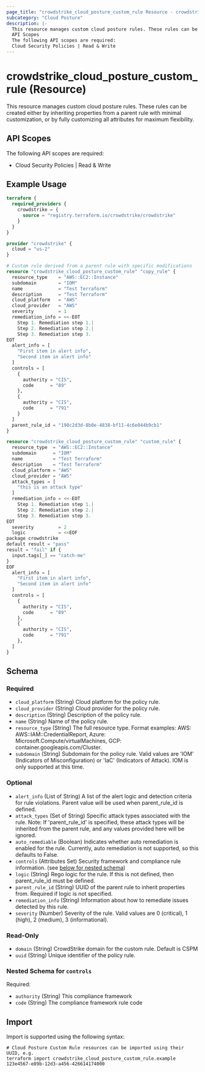 ```yaml
---
page_title: "crowdstrike_cloud_posture_custom_rule Resource - crowdstrike"
subcategory: "Cloud Posture"
description: |-
  This resource manages custom cloud posture rules. These rules can be created either by inheriting properties from a parent rule with minimal customization, or by fully customizing all attributes for maximum flexibility.
  API Scopes
  The following API scopes are required:
  Cloud Security Policies | Read & Write
---
```


# crowdstrike_cloud_posture_custom_rule (Resource)

This resource manages custom cloud posture rules. These rules can be created either by inheriting properties from a parent rule with minimal customization, or by fully customizing all attributes for maximum flexibility.

## API Scopes

The following API scopes are required:

- Cloud Security Policies | Read & Write


## Example Usage

```terraform
terraform {
  required_providers {
    crowdstrike = {
      source = "registry.terraform.io/crowdstrike/crowdstrike"
    }
  }
}

provider "crowdstrike" {
  cloud = "us-2"
}

# Custom rule derived from a parent rule with specific modifications
resource "crowdstrike_cloud_posture_custom_rule" "copy_rule" {
  resource_type    = "AWS::EC2::Instance"
  subdomain        = "IOM"
  name             = "Test Terraform"
  description      = "Test Terraform"
  cloud_platform   = "AWS"
  cloud_provider   = "AWS"
  severity         = 1
  remediation_info = <<-EOT
    Step 1. Remediation step 1.|
    Step 2. Remediation step 2.|
    Step 3. Remediation step 3.
EOT
  alert_info = [
    "First item in alert info",
    "Second item in alert info"
  ]
  controls = [
    {
      authority = "CIS",
      code      = "89"
    },
    {
      authority = "CIS",
      code      = "791"
    }
  ]
  parent_rule_id = "190c2d3d-8b0e-4838-bf11-4c6e044b9cb1"
}

resource "crowdstrike_cloud_posture_custom_rule" "custom_rule" {
  resource_type  = "AWS::EC2::Instance"
  subdomain      = "IOM"
  name           = "Test Terraform"
  description    = "Test Terraform"
  cloud_platform = "AWS"
  cloud_provider = "AWS"
  attack_types = [
    "this is an attack type"
  ]
  remediation_info = <<-EOT
    Step 1. Remediation step 1.|
    Step 2. Remediation step 2.|
    Step 3. Remediation step 3.
EOT
  severity         = 2
  logic            = <<EOF
package crowdstrike
default result = "pass"
result = "fail" if {
  input.tags[_] == "catch-me"
}
EOF
  alert_info = [
    "First item in alert info",
    "Second item in alert info"
  ]
  controls = [
    {
      authority = "CIS",
      code      = "89"
    },
    {
      authority = "CIS",
      code      = "791"
    },
  ]
}
```

<!-- schema generated by tfplugindocs -->
## Schema

### Required

- `cloud_platform` (String) Cloud platform for the policy rule.
- `cloud_provider` (String) Cloud provider for the policy rule.
- `description` (String) Description of the policy rule.
- `name` (String) Name of the policy rule.
- `resource_type` (String) The full resource type. Format examples: AWS: AWS::IAM::CredentialReport, Azure: Microsoft.Compute/virtualMachines, GCP: container.googleapis.com/Cluster.
- `subdomain` (String) Subdomain for the policy rule. Valid values are 'IOM' (Indicators of Misconfiguration) or 'IaC' (Indicators of Attack). IOM is only supported at this time.

### Optional

- `alert_info` (List of String) A list of the alert logic and detection criteria for rule violations. Parent value will be used when parent_rule_id is defined.
- `attack_types` (Set of String) Specific attack types associated with the rule. Note: If 'parent_rule_id' is specified, these attack types will be inherited from the parent rule, and any values provided here will be ignored.
- `auto_remediable` (Boolean) Indicates whether auto remediation is enabled for the rule. Currently, auto remediation is not supported, so this defaults to False.
- `controls` (Attributes Set) Security framework and compliance rule information. (see [below for nested schema](#nestedatt--controls))
- `logic` (String) Rego logic for the rule. If this is not defined, then parent_rule_id must be defined.
- `parent_rule_id` (String) UUID of the parent rule to inherit properties from. Required if logic is not specified.
- `remediation_info` (String) Information about how to remediate issues detected by this rule.
- `severity` (Number) Severity of the rule. Valid values are 0 (critical), 1 (high), 2 (medium), 3 (informational).

### Read-Only

- `domain` (String) CrowdStrike domain for the custom rule. Default is CSPM
- `uuid` (String) Unique identifier of the policy rule.

<a id="nestedatt--controls"></a>
### Nested Schema for `controls`

Required:

- `authority` (String) This compliance framework
- `code` (String) The compliance framework rule code

## Import

Import is supported using the following syntax:

```shell
# Cloud Posture Custom Rule resources can be imported using their UUID, e.g.
terraform import crowdstrike_cloud_posture_custom_rule.example 123e4567-e89b-12d3-a456-426614174000
```
